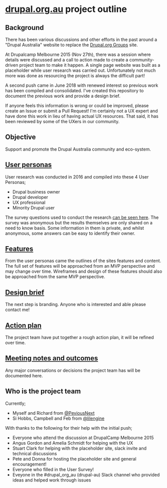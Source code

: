 # [drupal.org.au](https://www.drupal.org.au/) project outline

## Background
There has been various discussions and other efforts in the past around a "Drupal Australia" website to replace the [Drupal.org Groups](https://groups.drupal.org/australia) site. 

At Drupalcamp Melbourne 2015 (Nov 27th), there was  a session where details were discussed and a call to action made to create a community-driven project team to make it happen. A single page website was built as a placeholder while user research was carried out. Unfortunately not much more was done as resourcing the project is always the difficult part!

A second push came in June 2018 with renewed interest so previous work has been compiled and consolidated. I've created this repository to document the previous work and provide a design brief. 

If anyone feels this information is wrong or could be improved, please create an Issue or submit a Pull Request! I'm certainly not a UX expert and have done this work in lieu of having actual UX resources. That said, it has been reviewed by some of the UXers in our community.

## Objective
Support and promote the Drupal Australia community and eco-system. 

## [User personas](https://github.com/drupal-au/drupal-au-docs/tree/master/user-personas/README.md)
User research was conducted in 2016 and compiled into these 4 User Personas;
- Drupal business owner
- Drupal developer
- UX professional
- Minority Drupal user

The survey questions used to conduct the research [can be seen here](https://github.com/drupal-au/drupal-au-docs/tree/master/user-personas/survey-questions.md). 
The survey was anonymous but the results themselves are only shared on a need to know basis. Some information in them is private, and whilst anonymous, some answers can be easy to identify their owner.

## [Features](https://github.com/drupal-au/drupal-au-docs/tree/master/features/README.md)
From the user personas came the outlines of the sites features and content. The full set of features will be approached from an MVP perspective and may change over time. Wireframes and design of these features should also be approached from the same MVP perspective. 

## [Design brief](https://github.com/drupal-au/drupal-au-docs/tree/master/design-brief/README.md)
The next step is branding. Anyone who is interested and able please contact me!

## [Action plan](https://github.com/drupal-au/drupal-au-docs/tree/master/plan/README.md)
The project team have put together a rough action plan, it will be refined over time.

## [Meeting notes and outcomes](https://github.com/drupal-org-au/drupal-au-docs/tree/master/meetings)
Any major conversations or decisions the project team has will be documented here.

## Who is the project team
Currently;
- Myself and Richard from [@PeviousNext](http://previousnext.com.au)
- Si Hobbs, Campbell and Feb from [@lilengine](https://www.lilengine.co/)

With thanks to the following for their help with the initial push;
- Everyone who attend the discussion at DrupalCamp Melbourne 2015
- Angus Gordon and Amelia Schmidt for helping with the UX
- Stuart Clark for helping with the placeholder site, slack invite and technical discussions 
- Pete and Donna for hosting the placeholder site and general encouragement!
- Everyone who filled in the User Survey!
- Eveyone in the #drupal_org_au (drupal-au) Slack channel who provided ideas and helped work through issues
